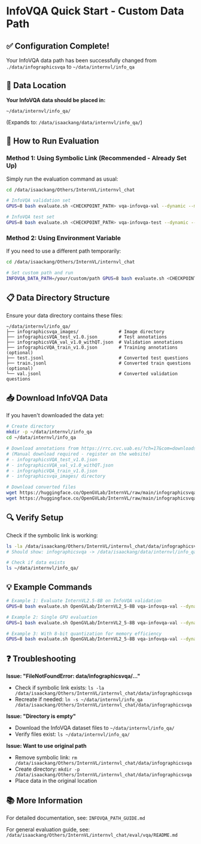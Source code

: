 # InfoVQA Quick Start - Custom Data Path

## ✅ Configuration Complete!

Your InfoVQA data path has been successfully changed from `./data/infographicsvqa` to `~/data/internvl/info_qa`

## 📁 Data Location

**Your InfoVQA data should be placed in:**
```
~/data/internvl/info_qa/
```
(Expands to: `/data/isaackang/data/internvl/info_qa/`)

## 🚀 How to Run Evaluation

### Method 1: Using Symbolic Link (Recommended - Already Set Up)

Simply run the evaluation command as usual:

```bash
cd /data/isaackang/Others/InternVL/internvl_chat

# InfoVQA validation set
GPUS=8 bash evaluate.sh <CHECKPOINT_PATH> vqa-infovqa-val --dynamic --max-num 24

# InfoVQA test set
GPUS=8 bash evaluate.sh <CHECKPOINT_PATH> vqa-infovqa-test --dynamic --max-num 24
```

### Method 2: Using Environment Variable

If you need to use a different path temporarily:

```bash
cd /data/isaackang/Others/InternVL/internvl_chat

# Set custom path and run
INFOVQA_DATA_PATH=/your/custom/path GPUS=8 bash evaluate.sh <CHECKPOINT_PATH> vqa-infovqa-val --dynamic --max-num 24
```

## 📋 Data Directory Structure

Ensure your data directory contains these files:

```
~/data/internvl/info_qa/
├── infographicsvqa_images/               # Image directory
├── infographicsVQA_test_v1.0.json        # Test annotations
├── infographicsVQA_val_v1.0_withQT.json  # Validation annotations
├── infographicVQA_train_v1.0.json        # Training annotations (optional)
├── test.jsonl                            # Converted test questions
├── train.jsonl                           # Converted train questions (optional)
└── val.jsonl                             # Converted validation questions
```

## 📥 Download InfoVQA Data

If you haven't downloaded the data yet:

```bash
# Create directory
mkdir -p ~/data/internvl/info_qa
cd ~/data/internvl/info_qa

# Download annotations from https://rrc.cvc.uab.es/?ch=17&com=downloads
# (Manual download required - register on the website)
# - infographicsVQA_test_v1.0.json
# - infographicsVQA_val_v1.0_withQT.json
# - infographicVQA_train_v1.0.json
# - infographicsvqa_images/ directory

# Download converted files
wget https://huggingface.co/OpenGVLab/InternVL/raw/main/infographicsvqa_val.jsonl -O val.jsonl
wget https://huggingface.co/OpenGVLab/InternVL/raw/main/infographicsvqa_test.jsonl -O test.jsonl
```

## 🔍 Verify Setup

Check if the symbolic link is working:

```bash
ls -la /data/isaackang/Others/InternVL/internvl_chat/data/infographicsvqa
# Should show: infographicsvqa -> /data/isaackang/data/internvl/info_qa

# Check if data exists
ls ~/data/internvl/info_qa/
```

## 💡 Example Commands

```bash
# Example 1: Evaluate InternVL2.5-8B on InfoVQA validation
GPUS=8 bash evaluate.sh OpenGVLab/InternVL2_5-8B vqa-infovqa-val --dynamic --max-num 24

# Example 2: Single GPU evaluation
GPUS=1 bash evaluate.sh OpenGVLab/InternVL2_5-8B vqa-infovqa-val --dynamic --max-num 24

# Example 3: With 8-bit quantization for memory efficiency
GPUS=8 bash evaluate.sh OpenGVLab/InternVL2_5-8B vqa-infovqa-val --dynamic --max-num 24 --load-in-8bit
```

## ❓ Troubleshooting

**Issue: "FileNotFoundError: data/infographicsvqa/..."**
- Check if symbolic link exists: `ls -la /data/isaackang/Others/InternVL/internvl_chat/data/infographicsvqa`
- Recreate if needed: `ln -s ~/data/internvl/info_qa /data/isaackang/Others/InternVL/internvl_chat/data/infographicsvqa`

**Issue: "Directory is empty"**
- Download the InfoVQA dataset files to `~/data/internvl/info_qa/`
- Verify files exist: `ls ~/data/internvl/info_qa/`

**Issue: Want to use original path**
- Remove symbolic link: `rm /data/isaackang/Others/InternVL/internvl_chat/data/infographicsvqa`
- Create directory: `mkdir -p /data/isaackang/Others/InternVL/internvl_chat/data/infographicsvqa`
- Place data in the original location

## 📚 More Information

For detailed documentation, see: `INFOVQA_PATH_GUIDE.md`

For general evaluation guide, see: `/data/isaackang/Others/InternVL/internvl_chat/eval/vqa/README.md`

